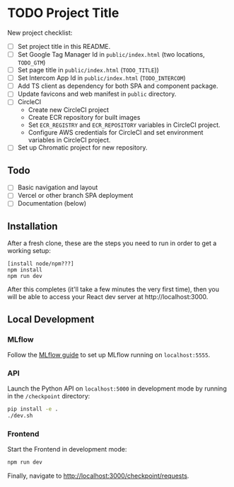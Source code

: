# TODO Project Title

New project checklist:

- [ ] Set project title in this README.
- [ ] Set Google Tag Manager Id in `public/index.html` (two locations, `TODO_GTM`)
- [ ] Set page title in `public/index.html` (`TODO_TITLE`))
- [ ] Set Intercom App Id in `public/index.html` (`TODO_INTERCOM`)
- [ ] Add TS client as dependency for both SPA and component package.
- [ ] Update favicons and web manifest in `public` directory.
- [ ] CircleCI
  - Create new CircleCI project
  - Create ECR repository for built images
  - Set `ECR_REGISTRY` and `ECR_REPOSITORY` variables in CircleCI project.
  - Configure AWS credentials for CircleCI and set environment variables in CircleCI project.
- [ ] Set up Chromatic project for new repository.

## Todo

- [ ] Basic navigation and layout
- [ ] Vercel or other branch SPA deployment
- [ ] Documentation (below)

## Installation

After a fresh clone, these are the steps you need to run in order to get a working setup:

```
[install node/npm???]
npm install
npm run dev
```

After this completes (it'll take a few minutes the very first time), then you will be able to access your React dev server
at http://localhost:3000.

## Local Development

### MLflow

Follow the [MLflow guide](/guides/mlflow) to set up MLflow running on `localhost:5555`.

### API

Launch the Python API on `localhost:5000` in development mode by running in the `/checkpoint` directory:

```bash
pip install -e .
./dev.sh
```

### Frontend

Start the Frontend in development mode:

```bash
npm run dev
```

Finally, navigate to [http://localhost:3000/checkpoint/requests](http://localhost:3000/checkpoint/requests).
